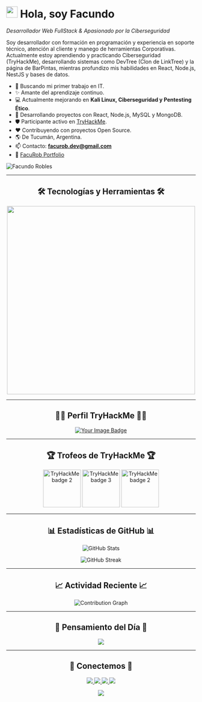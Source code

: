 <!--Header Name-->
# <img src="https://emojis.slackmojis.com/emojis/images/1531849430/4246/blob-sunglasses.gif?1531849430" width="30"/> Hola, soy Facundo
*Desarrollador Web FullStack & Apasionado por la Ciberseguridad*

<!--Start Intro-->
<p align="left">
Soy desarrollador con formación en programación y experiencia en soporte técnico, atención al cliente y manego de herramientas Corporativas. Actualmente estoy aprendiendo y practicando Ciberseguridad (TryHackMe), desarrollando sistemas como DevTree (Clon de LinkTree) y la página de BarPintas, mientras profundizo mis habilidades en React, Node.js, NestJS y bases de datos.
</p>

- 🎯 Buscando mi primer trabajo en IT.
- ✨ Amante del aprendizaje continuo.
- 💻 Actualmente mejorando en **Kali Linux, Ciberseguridad y Pentesting Ético**.
- 🚀 Desarrollando proyectos con React, Node.js, MySQL y MongoDB.
- 🛡 Participante activo en [TryHackMe](https://tryhackme.com).
- ❤️ Contribuyendo con proyectos Open Source.
- 🌎 De Tucumán, Argentina.
- 📫 Contacto: **facurob.dev@gmail.com**
- 🔗 [FacuRob Portfolio](https://facurobportfolio.netlify.app/)

<!--End Intro-->

<!--Profile Count Badge-->
<p align="left">
  <img src="https://komarev.com/ghpvc/?username=facundorobles&label=Profile%20views&color=770677&style=for-the-badge&logo=star" alt="Facundo Robles" />
</p>

---

<!--Languages and Tools Section-->
<h2 align="center">🛠 Tecnologías y Herramientas 🛠</h2>
<p align="center">
<img width="500px" src="https://skillicons.dev/icons?i=html,css,js,bootstrap,react,vite,tailwind,nodejs,express,npm,ts,mysql,mongo,py,kali,linux,windows,git,github,vscode,visualstudio,postman,netlify,aws&perline=8" />
</p>

---

<!--Profile Section-->
<h2 align="center">🙎‍♂️ Perfil TryHackMe 🙎‍♂️</h2>
<div align="center">
  <a href="https://tryhackme.com/p/roblesfacundo7" target="_blank">
      <img src="https://tryhackme-badges.s3.amazonaws.com/roblesfacundo7.png" alt="Your Image Badge" />
  </a>
</div>

---

<!--Trophies Section-->
<h2 align="center">🏆 Trofeos de TryHackMe 🏆</h2>
<!--<p align="center">
  <img src="https://github-profile-trophy.vercel.app/?username=facundorobles&theme=onedark&margin-w=15&margin-h=15" alt="GitHub Trophies" />
</p>-->
<div align="center">
   <a target="_blank" href="https://tryhackme.com/roblesfacundo7/badges/terminaled"><img title="cat linux.txt" alt="TryHackMe badge 2" src="https://assets.tryhackme.com/img/badges/linux.svg" width="100"></a>
   <a target="_blank" href="https://tryhackme.com/roblesfacundo7/badges/security-awareness"><img title="Security Awareness" alt="TryHackMe badge 3" src="https://tryhackme.com/img/badges/securityawareness.svg"       width="100"></a>
   <a target="_blank" href="https://tryhackme.com/roblesfacundo7/badges/web-fund"><img title="cat linux.txt" alt="TryHackMe badge 2" src="https://tryhackme.com/img/badges/webbed.svg" width="100"></a>

---

<!--Github Stats Table-->
<h2 align="center">📊 Estadísticas de GitHub 📊</h2>
<p align="center">
  <img src="https://github-readme-stats.vercel.app/api?username=facundorobles&count_private=true&show_icons=true&theme=tokyonight" alt="GitHub Stats" />
</p>
<p align="center">
  <img src="https://streak-stats.demolab.com?user=facundorobles&theme=tokyonight" alt="GitHub Streak" />
</p>

---

<!--Contribution Graph-->
<h2 align="center">📈 Actividad Reciente 📈</h2>
<p align="center">
  <img src="https://github-readme-activity-graph.vercel.app/graph?username=facundorobles&theme=github-compact" alt="Contribution Graph" />
</p>

---

<!--Dynamic Quote Card-->
<h2 align="center">🌟 Pensamiento del Día 🌟</h2>
<p align="center">
  <img src="https://readme-daily-quotes.vercel.app/api?quote=Aprender%20no%20es%20llenar%20un%20recipiente%2C%20sino%20encender%20un%20fuego%20que%20ilumina%20el%20camino.&author=Facundo%20Robles&theme=dark&bg_color=011627&author_color=79d3c3" />
</p>

---

<!--Contact Section-->
<h2 align="center">🤝 Conectemos 🤝</h2>
<p align="center">
 <a href="https://www.linkedin.com/in/frobles-dev/" target="_blank">
   <img src="https://img.shields.io/badge/LinkedIn-0077B5?style=for-the-badge&logo=linkedin&logoColor=white" />
 </a>
 <a href="mailto:facurob.dev@gmail.com" target="_blank">
   <img src="https://img.shields.io/badge/Gmail-D14836?style=for-the-badge&logo=gmail&logoColor=white" />
 </a>
 <a href="https://tryhackme.com/p/roblesfacundo7" target="_blank">
   <img src="https://img.shields.io/badge/TryHackMe-212C42?style=for-the-badge&logo=tryhackme&logoColor=white" />
 </a>
 <a href="https://www.instagram.com/facu.rob/?next=%2F" target="_blank">
   <img src="https://img.shields.io/badge/Instagram-E4405F?style=for-the-badge&logo=instagram&logoColor=white" />
 </a>
</p>

<!--Footer-->
<p align="center">
  <img src="https://capsule-render.vercel.app/api?type=waving&color=gradient&height=65&section=footer" />
</p>
